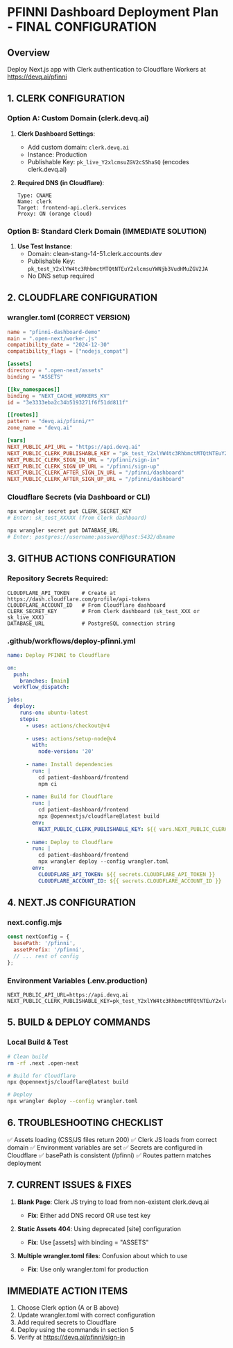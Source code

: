 # PFINNI Dashboard Deployment Plan - FINAL CONFIGURATION

## Overview
Deploy Next.js app with Clerk authentication to Cloudflare Workers at https://devq.ai/pfinni

## 1. CLERK CONFIGURATION

### Option A: Custom Domain (clerk.devq.ai)
1. **Clerk Dashboard Settings**:
   - Add custom domain: `clerk.devq.ai`
   - Instance: Production
   - Publishable Key: `pk_live_Y2xlcmsuZGV2cS5haSQ` (encodes clerk.devq.ai)

2. **Required DNS (in Cloudflare)**:
   ```
   Type: CNAME
   Name: clerk
   Target: frontend-api.clerk.services
   Proxy: ON (orange cloud)
   ```

### Option B: Standard Clerk Domain (IMMEDIATE SOLUTION)
1. **Use Test Instance**:
   - Domain: clean-stang-14-51.clerk.accounts.dev
   - Publishable Key: `pk_test_Y2xlYW4tc3RhbmctMTQtNTEuY2xlcmsuYWNjb3VudHMuZGV2JA`
   - No DNS setup required

## 2. CLOUDFLARE CONFIGURATION

### wrangler.toml (CORRECT VERSION)
```toml
name = "pfinni-dashboard-demo"
main = ".open-next/worker.js"
compatibility_date = "2024-12-30"
compatibility_flags = ["nodejs_compat"]

[assets]
directory = ".open-next/assets"
binding = "ASSETS"

[[kv_namespaces]]
binding = "NEXT_CACHE_WORKERS_KV"
id = "3e3333eba2c34b5193271f6f51dd811f"

[[routes]]
pattern = "devq.ai/pfinni/*"
zone_name = "devq.ai"

[vars]
NEXT_PUBLIC_API_URL = "https://api.devq.ai"
NEXT_PUBLIC_CLERK_PUBLISHABLE_KEY = "pk_test_Y2xlYW4tc3RhbmctMTQtNTEuY2xlcmsuYWNjb3VudHMuZGV2JA"
NEXT_PUBLIC_CLERK_SIGN_IN_URL = "/pfinni/sign-in"
NEXT_PUBLIC_CLERK_SIGN_UP_URL = "/pfinni/sign-up"
NEXT_PUBLIC_CLERK_AFTER_SIGN_IN_URL = "/pfinni/dashboard"
NEXT_PUBLIC_CLERK_AFTER_SIGN_UP_URL = "/pfinni/dashboard"
```

### Cloudflare Secrets (via Dashboard or CLI)
```bash
npx wrangler secret put CLERK_SECRET_KEY
# Enter: sk_test_XXXXX (from Clerk dashboard)

npx wrangler secret put DATABASE_URL
# Enter: postgres://username:password@host:5432/dbname
```

## 3. GITHUB ACTIONS CONFIGURATION

### Repository Secrets Required:
```
CLOUDFLARE_API_TOKEN    # Create at https://dash.cloudflare.com/profile/api-tokens
CLOUDFLARE_ACCOUNT_ID   # From Cloudflare dashboard
CLERK_SECRET_KEY        # From Clerk dashboard (sk_test_XXX or sk_live_XXX)
DATABASE_URL            # PostgreSQL connection string
```

### .github/workflows/deploy-pfinni.yml
```yaml
name: Deploy PFINNI to Cloudflare

on:
  push:
    branches: [main]
  workflow_dispatch:

jobs:
  deploy:
    runs-on: ubuntu-latest
    steps:
      - uses: actions/checkout@v4
      
      - uses: actions/setup-node@v4
        with:
          node-version: '20'
          
      - name: Install dependencies
        run: |
          cd patient-dashboard/frontend
          npm ci
          
      - name: Build for Cloudflare
        run: |
          cd patient-dashboard/frontend
          npx @opennextjs/cloudflare@latest build
        env:
          NEXT_PUBLIC_CLERK_PUBLISHABLE_KEY: ${{ vars.NEXT_PUBLIC_CLERK_PUBLISHABLE_KEY }}
          
      - name: Deploy to Cloudflare
        run: |
          cd patient-dashboard/frontend
          npx wrangler deploy --config wrangler.toml
        env:
          CLOUDFLARE_API_TOKEN: ${{ secrets.CLOUDFLARE_API_TOKEN }}
          CLOUDFLARE_ACCOUNT_ID: ${{ secrets.CLOUDFLARE_ACCOUNT_ID }}
```

## 4. NEXT.JS CONFIGURATION

### next.config.mjs
```javascript
const nextConfig = {
  basePath: '/pfinni',
  assetPrefix: '/pfinni',
  // ... rest of config
};
```

### Environment Variables (.env.production)
```
NEXT_PUBLIC_API_URL=https://api.devq.ai
NEXT_PUBLIC_CLERK_PUBLISHABLE_KEY=pk_test_Y2xlYW4tc3RhbmctMTQtNTEuY2xlcmsuYWNjb3VudHMuZGV2JA
```

## 5. BUILD & DEPLOY COMMANDS

### Local Build & Test
```bash
# Clean build
rm -rf .next .open-next

# Build for Cloudflare
npx @opennextjs/cloudflare@latest build

# Deploy
npx wrangler deploy --config wrangler.toml
```

## 6. TROUBLESHOOTING CHECKLIST

✅ Assets loading (CSS/JS files return 200)
✅ Clerk JS loads from correct domain
✅ Environment variables are set
✅ Secrets are configured in Cloudflare
✅ basePath is consistent (/pfinni)
✅ Routes pattern matches deployment

## 7. CURRENT ISSUES & FIXES

1. **Blank Page**: Clerk JS trying to load from non-existent clerk.devq.ai
   - **Fix**: Either add DNS record OR use test key

2. **Static Assets 404**: Using deprecated [site] configuration
   - **Fix**: Use [assets] with binding = "ASSETS"

3. **Multiple wrangler.toml files**: Confusion about which to use
   - **Fix**: Use only wrangler.toml for production

## IMMEDIATE ACTION ITEMS

1. Choose Clerk option (A or B above)
2. Update wrangler.toml with correct configuration
3. Add required secrets to Cloudflare
4. Deploy using the commands in section 5
5. Verify at https://devq.ai/pfinni/sign-in